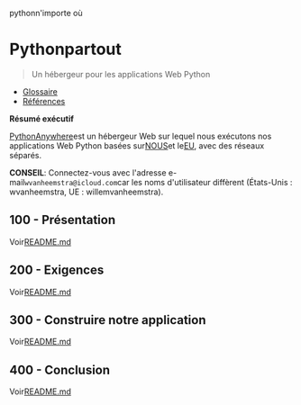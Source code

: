 pythonn'importe où

# Pythonpartout

> Un hébergeur pour les applications Web Python

-   [Glossaire](./GLOSSARY.md)
-   [Références](./REFERENCES.md)

**Résumé exécutif**

[PythonAnywhere](https://www.pythonanywhere.com)est un hébergeur Web sur lequel nous exécutons nos applications Web Python basées sur[NOUS](https://www.pythonanywhere.com/user/wvanheemstra/account/)et le[EU](https://eu.pythonanywhere.com/user/willemvanheemstra/account/), avec des réseaux séparés.

**CONSEIL**: Connectez-vous avec l'adresse e-mail`wvanheemstra@icloud.com`car les noms d'utilisateur diffèrent (États-Unis : wvanheemstra, UE : willemvanheemstra).

## 100 - Présentation

Voir[README.md](./100/README.md)

## 200 - Exigences

Voir[README.md](./200/README.md)

## 300 - Construire notre application

Voir[README.md](./300/README.md)

## 400 - Conclusion

Voir[README.md](./400/README.md)
